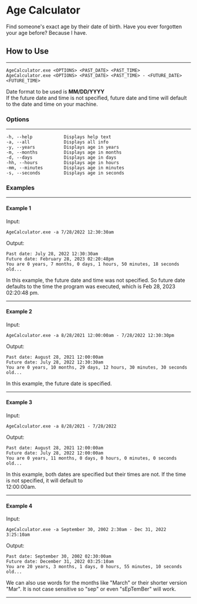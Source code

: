 # **Age Calculator**
Find someone's exact age by their date of birth. Have you ever forgotten your age before? Because I have.
## **How to Use**
***
```
AgeCalculator.exe <OPTIONS> <PAST_DATE> <PAST_TIME>
AgeCalculator.exe <OPTIONS> <PAST_DATE> <PAST_TIME> - <FUTURE_DATE> <FUTURE_TIME> 
```
Date format to be used is **MM/DD/YYYY** <br>
If the future date and time is not specified, future date and time will default to the date and time on your machine. 
### **Options**
***
```
-h, --help            Displays help text
-a, --all             Displays all info 
-y, --years           Displays age in years
-m, --months          Displays age in months
-d, --days            Displays age in days
-hh, --hours          Displays age in hours
-mm, --minutes        Displays age in minutes
-s, --seconds         Displays age in seconds
```
### **Examples**
***
#### **Example 1**
Input:
```
AgeCalculator.exe -a 7/28/2022 12:30:30am
```
Output:
```
Past date: July 28, 2022 12:30:30am
Future date: February 28, 2023 02:20:48pm
You are 0 years, 7 months, 0 days, 1 hours, 50 minutes, 18 seconds old...
```
In this example, the future date and time was not specified. So future date defaults to the time the program was executed, which is
Feb 28, 2023 02:20:48 pm.

***

#### **Example 2**
Input:
```
AgeCalculator.exe -a 8/28/2021 12:00:00am - 7/28/2022 12:30:30pm
```
Output:
```
Past date: August 28, 2021 12:00:00am
Future date: July 28, 2022 12:30:30am
You are 0 years, 10 months, 29 days, 12 hours, 30 minutes, 30 seconds old...
```
In this example, the future date is specified.

***

#### **Example 3**
Input:
```
AgeCalculator.exe -a 8/28/2021 - 7/28/2022
```
Output:
```
Past date: August 28, 2021 12:00:00am
Future date: July 28, 2022 12:00:00am
You are 0 years, 11 months, 0 days, 0 hours, 0 minutes, 0 seconds old...
```
In this example, both dates are specified but their times are not. If the time is not specified, it will default to <br> 12:00:00am.

***

#### **Example 4**
Input:
```
AgeCalculator.exe -a September 30, 2002 2:30am - Dec 31, 2022 3:25:10am
```
Output:
```
Past date: September 30, 2002 02:30:00am
Future date: December 31, 2022 03:25:10am
You are 20 years, 3 months, 1 days, 0 hours, 55 minutes, 10 seconds old...
```
We can also use words for the months like "March" or their shorter version "Mar". It is not case sensitive so "sep" or even "sEpTemBer" will work.

***